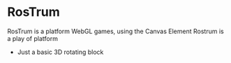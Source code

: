 RosTrum
=======

RosTrum is a platform WebGL games, using the Canvas Element
Rostrum is a play of platform

- Just a basic 3D rotating block

